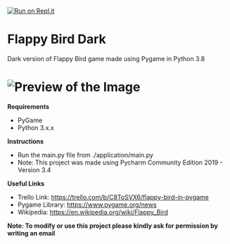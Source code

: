 [![Run on Repl.it](https://repl.it/badge/github.com/isakurbanov744/flappy-bird-dark)](https://repl.it/@isakurbanov/flappy-bird-dark)
# Flappy Bird Dark
Dark version of Flappy Bird game made using Pygame in Python 3.8

# ![Preview of the Image](preview/game-03.JPG)

**Requirements**

- PyGame
- Python 3.x.x

**Instructions**
- Run the main.py file from ./application/main.py
- Note: This project was made using Pycharm Community Edition 2019 - Version 3.4

**Useful Links**

- Trello Link: https://trello.com/b/C8ToSVX6/flappy-bird-in-pygame
- Pygame Library: https://www.pygame.org/news
- Wikipedia: https://en.wikipedia.org/wiki/Flappy_Bird

**Note: To modify or use this project please kindly ask for permission by writing an email**

